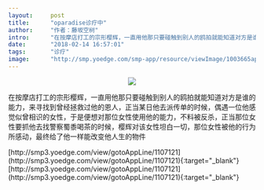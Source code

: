 ```yaml
---
layout:     post
title:      "oparadise诊疗中"
author:     "作者：藤坂空树"
intro:      "在按摩店打工的宗形樱辉，一直用他那只要碰触到别人的鸥拍就能知道对方是谁的能力，来寻找到曾经拯救过他的恩人，正当某日他去派传单的时候，偶遇一位他感觉似曾相识的女性，于是便想对那位女性使用他的能力，不料被反杀，正当那位女性要抓他去找警察蜀黍喝茶的时候，樱辉对该女性坦白一切，那位女性被他的行为所感动，最终给了他一样能改变他人生的物件"
date:       "2018-02-14 16:57:01"
tags:       "诊疗"
image:      "http://smp.yoedge.com/smp-app/resource/viewImage/1003665appline.png"
---
```

<div style="text-align: center">
<p><img src="http://smp.yoedge.com/smp-app/resource/viewImage/1003665appline.png"/></p>
</div>
<p class="post-meta">
<span>在按摩店打工的宗形樱辉，一直用他那只要碰触到别人的鸥拍就能知道对方是谁的能力，来寻找到曾经拯救过他的恩人，正当某日他去派传单的时候，偶遇一位他感觉似曾相识的女性，于是便想对那位女性使用他的能力，不料被反杀，正当那位女性要抓他去找警察蜀黍喝茶的时候，樱辉对该女性坦白一切，那位女性被他的行为所感动，最终给了他一样能改变他人生的物件</span>
</p>
[http://smp3.yoedge.com/view/gotoAppLine/1107121](http://smp3.yoedge.com/view/gotoAppLine/1107121){:target="_blank"}
[http://smp3.yoedge.com/view/gotoAppLine/1107121](http://smp3.yoedge.com/view/gotoAppLine/1107121){:target="_blank"}


